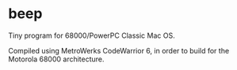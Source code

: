 # beep
Tiny program for 68000/PowerPC Classic Mac OS.

Compiled using MetroWerks CodeWarrior 6, in order to build for the Motorola 68000 architecture.
